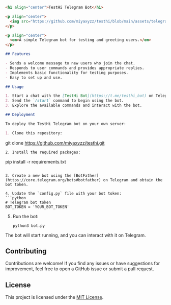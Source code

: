 ```markdown
<h1 align="center">TestHi Telegram Bot</h1>

<p align="center">
  <img src="https://github.com/miyaxyzz/testhi/blob/main/assets/telegram_bot.png" alt="Telegram Bot" height="200">
</p>

<p align="center">
  <em>A simple Telegram bot for testing and greeting users.</em>
</p>

## Features

- Sends a welcome message to new users who join the chat.
- Responds to user commands and provides appropriate replies.
- Implements basic functionality for testing purposes.
- Easy to set up and use.

## Usage

1. Start a chat with the [TestHi Bot](https://t.me/testhi_bot) on Telegram.
2. Send the `/start` command to begin using the bot.
3. Explore the available commands and interact with the bot.

## Deployment

To deploy the TestHi Telegram bot on your own server:

1. Clone this repository:
   ```
   git clone https://github.com/miyaxyzz/testhi.git
   ```
2. Install the required packages:

   ```
   pip install -r requirements.txt
   ```

3. Create a new bot using the [BotFather](https://core.telegram.org/bots#botfather) on Telegram and obtain the bot token.

4. Update the `config.py` file with your bot token:
   ```python
   # Telegram bot token
   BOT_TOKEN = 'YOUR_BOT_TOKEN'
   ```

5. Run the bot:
   ```
   python3 bot.py
   ```

The bot will start running, and you can interact with it on Telegram.

## Contributing

Contributions are welcome! If you find any issues or have suggestions for improvement, feel free to open a GitHub issue or submit a pull request.

## License

This project is licensed under the [MIT License](LICENSE).
